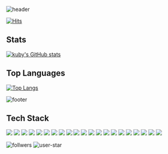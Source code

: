![header](https://capsule-render.vercel.app/api?type=wave&color=auto&height=300&section=header&text=kuby's%20github&fontSize=90&animation=scaleIn)

[![Hits](https://hits.seeyoufarm.com/api/count/incr/badge.svg?url=https%3A%2F%2Fgithub.com%2Fziponia&count_bg=%2379C83D&title_bg=%23555555&icon=&icon_color=%23E7E7E7&title=hits&edge_flat=false)](https://hits.seeyoufarm.com)

## Stats

[![kuby's GitHub stats](https://github-readme-stats.vercel.app/api?username=ziponia&count_private=true&theme=dracula)](https://github.com/ziponia)

## Top Languages

[![Top Langs](https://github-readme-stats.vercel.app/api/top-langs/?username=ziponia&langs_count=10)](https://github.com/ziponia)

![footer](https://capsule-render.vercel.app/api?section=footer)

<!-- https://shields.io/ -->
## Tech Stack
<!-- https://simpleicons.org/ -->
<p>
    <img src="https://img.shields.io/badge/Node.js-339933?style=flat-square&logo=node.js&logoColor=white"/>
    <img src="https://img.shields.io/badge/React.js-61DAFB?style=flat-square&logo=react&logoColor=white"/>
    <img src="https://img.shields.io/badge/Vue.js-4FC08D?style=flat-square&logo=vue.js&logoColor=white"/>
    <img src="https://img.shields.io/badge/Javascript-ffb13b?style=flat-square&logo=javascript&logoColor=white"/>
    <img src="https://img.shields.io/badge/HTML5-E34F26?style=flat-square&logo=html5&logoColor=white"/>
    <img src="https://img.shields.io/badge/CSS-1572B6?style=flat-square&logo=css3&logoColor=white"/>
    <img src="https://img.shields.io/badge/Sass-CC6699?style=flat-square&logo=Sass&logoColor=white"/>
    <img src="https://img.shields.io/badge/Mysql-4479A1?style=flat-square&logo=MySql&logoColor=white"/>
    <img src="https://img.shields.io/badge/Spring Framework-6DB33F?style=flat-square&logo=spring&logoColor=white"/>
    <img src="https://img.shields.io/badge/Java-007396?style=flat-square&logo=java&logoColor=white"/>
    <img src="https://img.shields.io/badge/Typescript-3178C6?style=flat-square&logo=typescript&logoColor=white"/>
    <img src="https://img.shields.io/badge/Aws-232F3E?style=flat-square&logo=Amazon AWS&logoColor=white"/>
    <img src="https://img.shields.io/badge/Git-F05032?style=flat-square&logo=Git&logoColor=white"/>
    <img src="https://img.shields.io/badge/Jira-0052CC?style=flat-square&logo=Jira&logoColor=white"/>
    <img src="https://img.shields.io/badge/Cloudflare-F38020?style=flat-square&logo=Cloudflare&logoColor=white"/>
    <img src="https://img.shields.io/badge/PHP-777BB4?style=flat-square&logo=PHP&logoColor=white"/>
    <img src="https://img.shields.io/badge/IntelliJ IDEA-000000?style=flat-square&logo=IntelliJ IDEA&logoColor=white"/>
    <img src="https://img.shields.io/badge/vscode-007ACC?style=flat-square&logo=Visual Studio Code&logoColor=white"/>
    <img src="https://img.shields.io/badge/macOS-000000?style=flat-square&logo=macOS&logoColor=white"/>
    <img src="https://img.shields.io/badge/Next.js-000000?style=flat-square&logo=Next.js&logoColor=white"/>
    <img src="https://img.shields.io/badge/NPM-CB3837?style=flat-square&logo=NPM&logoColor=white"/>
</p>

<!-- https://shields.io/category/social -->
![follwers](https://img.shields.io/github/followers/ziponia?style=social)
![user-star](https://img.shields.io/github/stars/ziponia?style=social)
